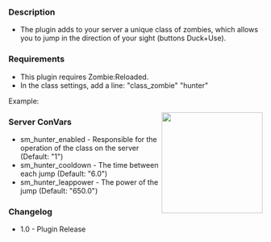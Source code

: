 ### Description
* The plugin adds to your server a unique class of zombies, which allows you to jump in the direction of your sight (buttons Duck+Use).

### Requirements
* This plugin requires Zombie:Reloaded.
* In the class settings, add a line: "class_zombie" "hunter"

Example: 

<img align="right" src="https://i.imgur.com/NYXOAsv.png" height="200" width="200">

### Server ConVars

* sm_hunter_enabled - Responsible for the operation of the class on the server (Default: "1")
* sm_hunter_cooldown - The time between each jump (Default: "6.0")
* sm_hunter_leappower - The power of the jump (Default: "650.0")


### Changelog
* 1.0 - Plugin Release
